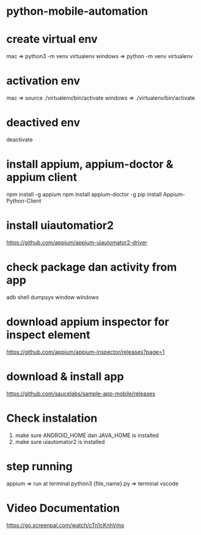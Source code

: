 # python-mobile-automation

# create virtual env
mac => python3 -m venv virtualenv
windows => python -m venv virtualenv

# activation env
mac => source ./virtualenv/bin/activate
windows => ./virtualenv/bin/activate

# deactived env
deactivate


# install appium,  appium-doctor & appium client
npm install -g appium
npm install appium-doctor -g
pip install Appium-Python-Client


# install uiautomatior2
https://github.com/appium/appium-uiautomator2-driver

# check package dan activity from app
adb shell dumpsys window windows

# download appium inspector for inspect element
https://github.com/appium/appium-inspector/releases?page=1

# download & install app
https://github.com/saucelabs/sample-app-mobile/releases

# Check instalation
1. make sure ANDROID_HOME dan JAVA_HOME is installed
2. make sure uiautomator2 is installed

# step running
appium => run at terminal
python3 {file_name}.py => terminal vscode



# Video Documentation
https://go.screenpal.com/watch/cTn1cKnhVmo 